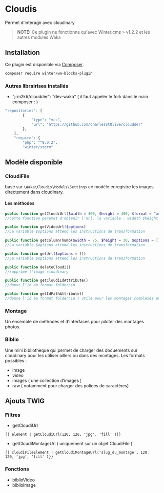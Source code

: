 # Cloudis

Permet d'interagir avec cloudinary

>**NOTE:** Ce plugin ne fonctionne qu'avec Winter.cms > v1.2.2 et les autres modules Waka

## Installation

Ce plugin est disponible via  [Composer](http://getcomposer.org/).

```bash
composer require winter/wn-blocks-plugin
```

### Autres librairises installés 
* "jrm2k6/cloudder": "dev-waka" ( il faut appeler le fork dans le main composer :  )
```php
"repositories": [
        {
            "type": "vcs",
            "url": "https://github.com/charlesStOlive/cloudder"
        },
    ],
    "require": {
        "php": "^8.0.2",
        "winter/storm"
```
<!-- ### Autres composants installés
Composer va installer s'ils n'existent pas encore 
* wn-waka-productor
* wn-waka-utils -->

## Modèle disponible
### CloudiFile 
basé sur `\Waka\Cloudis\Models\Settings` ce modèle enregistre les images directement dans cloudinary. 
#### Les méthodes 
```php
public function getCloudiUrl($width = 400, $height = 400, $format = "auto", $crop = "fill", $otherOptions = [])
//Cette fonction peremet d'obtenir l'url. la variable . widdth $height $format et $cro applique une surtransformation sur les instructions $otherOptions qui attend les instructions cloudinary pour les transformations 

public function getVideoUrl($options)
//La variable $options attend les instructions de transformation

public function getColumnThumb($width = 75, $height = 30, $options = [])
//La variable $options attend les instructions de transformation

public function getUrl($options = [])
//La variable $options attend les instructions de transformation

public function deleteCloudi()
//supprime l'image cloudinary

public function getCloudiIdAttribute()
//donne l'id au format folder/id

public function getIdPathAttribute()
//donne l'id au format folder:id ( utile pour les montages complexes avec des layers)
```
### Montage
Un ensemble de méthodes et d'interfaces pour piloter des montages photos. 

### Biblio
Une mini bibliothèque qui permet de charger des docuements sur cloudinary pour les utiliser aillers ou dans des montages. Les formats possibles  : 
* image
* video 
* images ( une collection d'images )
* raw ( notamment pour charger des polices de caractères)

## Ajouts TWIG
### Filtres
* getCloudiUrl
``` 
{{ element | getCloudiUrl(120, 120, 'jpg', 'fill' )}} 
```
* getCloudiMontageUrl ( uniquement sur un objet CloudiFile )
 ``` 
{{ cloudiFileElement | getCloudiMontageUrl('slug_du_montage', 120,  120, 'jpg', 'fill' )}} 
```

### Fonctions 
* biblioVideo
* biblioImage



